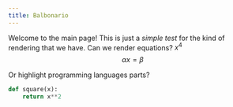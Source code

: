 ```yaml
---
title: Balbonario
---
```


Welcome to the main page!
This is just a *simple test* for the kind of rendering that we have.
Can we render equations? $x^4$
$$\alpha x = \beta$$

Or highlight programming languages parts?

```python {title="How to square a number"}
def square(x):
    return x**2
```
